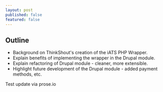 ```yaml
---
layout: post
published: false
featured: false
---
```


## Outline
* Background on ThinkShout's creation of the iATS PHP Wrapper.
* Explain benefits of implementing the wrapper in the Drupal module.
* Explain refactoring of Drupal module - cleaner, more extensible.
* Highlight future development of the Drupal module - added payment methods, etc.

Test update via prose.io